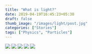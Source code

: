 ```yaml
---
title: "What is light?"
date: 2019-04-19T16:45:23+05:30
draft: false
thumb_image: "/images/light/post.jpg"
categories: ["Stories"]
tags: ["Physics", "Particles"]
---
```


![](/images/light/Page_1.png)
![](/images/light/Page_2.png)
![](/images/light/Page_3.png)
![](/images/light/Page_4.png)
![](/images/light/Page_5.png)